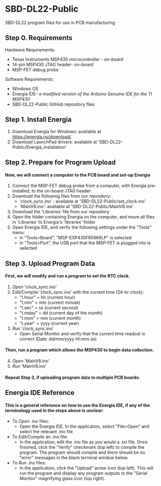 # SBD-DL22-Public
SBD-DL22 program files for use in PCB manufacturing

## Step 0. Requirements
Hardware Requirements:
* Texas Instruments MSP430 microcontroller - *on-board*
* 14-pin MSP430 JTAG header- *on-board*
* MSP-FET debug probe

Software Requirements:
* Windows OS
* Energia IDE- *a modified version of the Arduino Genuino IDE for the TI MSP430*
* SBD-DL22-Public GitHub repository files

## Step 1. Install Energia
1. Download Energia for Windows: available at https://energia.nu/download/ 
2. Download LaunchPad drivers: available at 'SBD-DL22-Public/Energia_installation'

## Step 2. Prepare for Program Upload
#### Now, we will connect a computer to the PCB board and set-up Energia
1. Connect the MSP-FET debug probe from a computer, with Energia pre-installed, to the on-board JTAG header.
2. Download the following files from our repository:
	* 'clock_sync.ino' : available at 'SBD-DL22-Public/set_clock.ino'
	* 'MainV8.ino': available at 'SBD-DL22-Public/MainV8.ino'
3. Download the 'Libraries' file from our repository
4. Open the folder containing Energia on the computer, and move all files in 'Libraries' to Energia's 'libraries' folder
5. Open Energia IDE, and verify the following settings under the "Tools" menu:
	* in "Tools>Board", "MSP-EXP430FR5969LP" is selected
	* in "Tools>Port", the USB port that the MSP-FET is plugged into is selected

## Step 3. Upload Program Data
#### First, we will modify and run a program to set the RTC clock. 
1. *Open* 'clock_sync.ino'
2. *Edit/Compile* 'clock_sync.ino' with the current time (24-hr clock):
	* "t.hour" = hh (current hour)
	* "t.min" = mm (current minute)
	* "t.sec" = ss (current second)
	* "t.mday" = dd (current day of the month)
	* "t.mon" = mm (current month)
	* "t.year" = yyyy (current year)
3. *Run* 'clock_sync.ino'
	* Open Serial Monitor and verify that the current time readout is correct (Date: dd/mm/yyyy hh:mm.ss)

#### Then, run a program which allows the MSP430 to begin data collection.
4. *Open* 'MainV8.ino'
5. *Run* 'MainV8.ino'

#### Repeat Step 3, if uploading program data to multiple PCB boards.

## Energia IDE Reference
#### This is a general reference on how to use the Energia IDE, if any of the terminology used in the steps above is unclear:
* To *Open* .ino files: 
	* Open the Energia IDE. In the application, select "File>Open" and select the relevant .ino file
* To *Edit/Compile* an .ino file:
	* In the application, edit the .ino file as you would a .txt file. Once finished, click the "Verify" checkmark (top left) to compile the program. The program should compile and there should be no "error" messages in the black terminal window below.
* To *Run* .ino files:
	* In the application, click the "Upload" arrow icon (top left). This will run the program and display any program outputs to the "Serial Monitor"
magnifying glass icon (top right).

